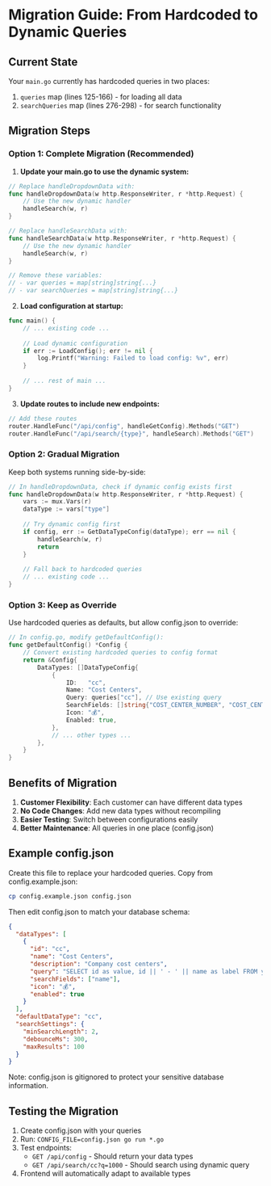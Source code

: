 # Migration Guide: From Hardcoded to Dynamic Queries

## Current State
Your `main.go` currently has hardcoded queries in two places:
1. `queries` map (lines 125-166) - for loading all data
2. `searchQueries` map (lines 276-298) - for search functionality

## Migration Steps

### Option 1: Complete Migration (Recommended)

1. **Update your main.go to use the dynamic system:**

```go
// Replace handleDropdownData with:
func handleDropdownData(w http.ResponseWriter, r *http.Request) {
    // Use the new dynamic handler
    handleSearch(w, r)
}

// Replace handleSearchData with:
func handleSearchData(w http.ResponseWriter, r *http.Request) {
    // Use the new dynamic handler
    handleSearch(w, r)
}

// Remove these variables:
// - var queries = map[string]string{...}
// - var searchQueries = map[string]string{...}
```

2. **Load configuration at startup:**

```go
func main() {
    // ... existing code ...
    
    // Load dynamic configuration
    if err := LoadConfig(); err != nil {
        log.Printf("Warning: Failed to load config: %v", err)
    }
    
    // ... rest of main ...
}
```

3. **Update routes to include new endpoints:**

```go
// Add these routes
router.HandleFunc("/api/config", handleGetConfig).Methods("GET")
router.HandleFunc("/api/search/{type}", handleSearch).Methods("GET")
```

### Option 2: Gradual Migration

Keep both systems running side-by-side:

```go
// In handleDropdownData, check if dynamic config exists first
func handleDropdownData(w http.ResponseWriter, r *http.Request) {
    vars := mux.Vars(r)
    dataType := vars["type"]
    
    // Try dynamic config first
    if config, err := GetDataTypeConfig(dataType); err == nil {
        handleSearch(w, r)
        return
    }
    
    // Fall back to hardcoded queries
    // ... existing code ...
}
```

### Option 3: Keep as Override

Use hardcoded queries as defaults, but allow config.json to override:

```go
// In config.go, modify getDefaultConfig():
func getDefaultConfig() *Config {
    // Convert existing hardcoded queries to config format
    return &Config{
        DataTypes: []DataTypeConfig{
            {
                ID:   "cc",
                Name: "Cost Centers",
                Query: queries["cc"], // Use existing query
                SearchFields: []string{"COST_CENTER_NUMBER", "COST_CENTER_NAME"},
                Icon: "💰",
                Enabled: true,
            },
            // ... other types ...
        },
    }
}
```

## Benefits of Migration

1. **Customer Flexibility**: Each customer can have different data types
2. **No Code Changes**: Add new data types without recompiling
3. **Easier Testing**: Switch between configurations easily
4. **Better Maintenance**: All queries in one place (config.json)

## Example config.json

Create this file to replace your hardcoded queries. Copy from config.example.json:

```bash
cp config.example.json config.json
```

Then edit config.json to match your database schema:

```json
{
  "dataTypes": [
    {
      "id": "cc",
      "name": "Cost Centers",
      "description": "Company cost centers",
      "query": "SELECT id as value, id || ' - ' || name as label FROM your_database.your_schema.cost_centers WHERE (? = '' OR UPPER(name) LIKE UPPER('%' || ? || '%')) ORDER BY id LIMIT 100",
      "searchFields": ["name"],
      "icon": "💰",
      "enabled": true
    }
  ],
  "defaultDataType": "cc",
  "searchSettings": {
    "minSearchLength": 2,
    "debounceMs": 300,
    "maxResults": 100
  }
}
```

Note: config.json is gitignored to protect your sensitive database information.

## Testing the Migration

1. Create config.json with your queries
2. Run: `CONFIG_FILE=config.json go run *.go`
3. Test endpoints:
   - `GET /api/config` - Should return your data types
   - `GET /api/search/cc?q=1000` - Should search using dynamic query
4. Frontend will automatically adapt to available types